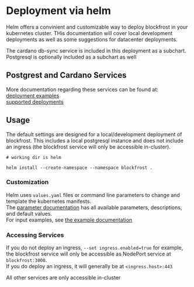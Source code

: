 # Deployment via helm

Helm offers a convinient and customizable way to deploy blockfrost in your kubernetes cluster. THis documentation will cover local development deployments as well as some suggestions for datacenter deployments.

The cardano db-sync service is included in this deployment as a subchart. Postgresql is optionally included as a subchart as well

## Postgrest and Cardano Services 

More documentation regarding these services can be found at: <br>
[deployment examples](./docs/examples) <br>
[supported deployments](../../README.md)

## Usage

The default settings are designed for a local/development deployment of blockfrost. This includes a local postgresql instance and does not include an ingress (the blockfrost service will only be accessible in-cluster). <br>

```
# working dir is helm

helm install --create-namespace --namespace blockfrost .
```

### Customization

Helm uses `values.yaml` files or command line parameters to change and template the kubernetes manifests. <br>
The [parameter documentation](./docs/parameters.md) has all available parameters, descriptions, and default values. <br>
For input examples, see [the example documentation](./docs/examples)

### Accessing Services

If you do not deploy an ingress, `--set ingress.enabled=true` for example, the blockfrost service will only be accessible as NodePort service at `blockfrost:3000`. <br>
If you do deploy an ingress, it will generally be at `<ingress.host>:443`

All other services are only accessible in-cluster
